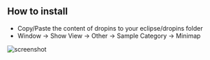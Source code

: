 ## How to install

* Copy/Paste the content of dropins to your eclipse/dropins folder
* Window -> Show View -> Other -> Sample Category -> Minimap

![screenshot](https://raw.github.com/apauzies/eclipse-minimap-view/master/screenshot.png)
